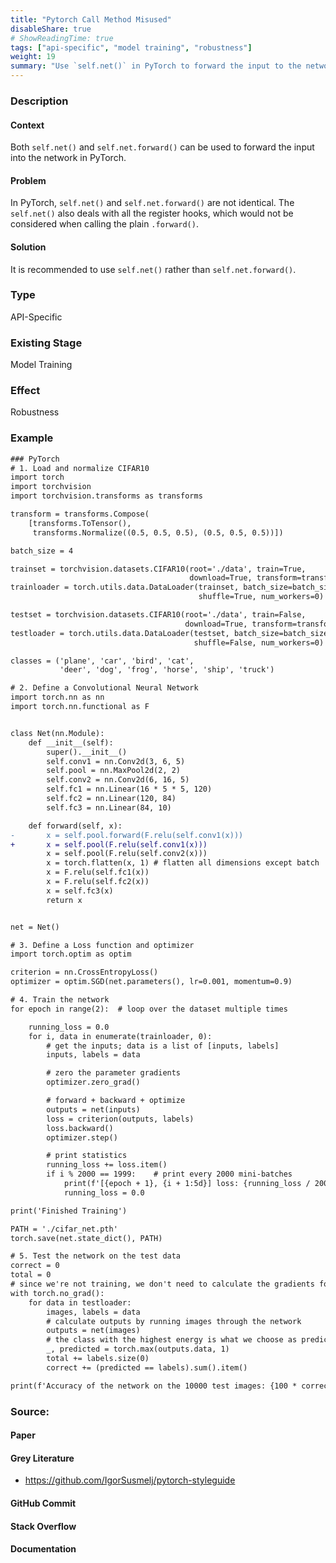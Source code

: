 ```yaml
---
title: "Pytorch Call Method Misused"
disableShare: true
# ShowReadingTime: true
tags: ["api-specific", "model training", "robustness"]
weight: 19
summary: "Use `self.net()` in PyTorch to forward the input to the network instead of `self.net.forward()`."
---
```


### Description

#### Context

Both `self.net()` and `self.net.forward()` can be used to forward the input into the network in PyTorch.

#### Problem

In PyTorch, `self.net()` and `self.net.forward()` are not identical. The `self.net()` also deals with all the register hooks, which would not be considered when calling the plain `.forward()`. 

#### Solution

It is recommended to use `self.net()` rather than `self.net.forward()`. 

### Type

API-Specific

### Existing Stage

Model Training

### Effect

Robustness

### Example

```diff
### PyTorch
# 1. Load and normalize CIFAR10
import torch
import torchvision
import torchvision.transforms as transforms

transform = transforms.Compose(
    [transforms.ToTensor(),
     transforms.Normalize((0.5, 0.5, 0.5), (0.5, 0.5, 0.5))])

batch_size = 4

trainset = torchvision.datasets.CIFAR10(root='./data', train=True,
                                        download=True, transform=transform)
trainloader = torch.utils.data.DataLoader(trainset, batch_size=batch_size,
                                          shuffle=True, num_workers=0)

testset = torchvision.datasets.CIFAR10(root='./data', train=False,
                                       download=True, transform=transform)
testloader = torch.utils.data.DataLoader(testset, batch_size=batch_size,
                                         shuffle=False, num_workers=0)

classes = ('plane', 'car', 'bird', 'cat',
           'deer', 'dog', 'frog', 'horse', 'ship', 'truck')

# 2. Define a Convolutional Neural Network
import torch.nn as nn
import torch.nn.functional as F


class Net(nn.Module):
    def __init__(self):
        super().__init__()
        self.conv1 = nn.Conv2d(3, 6, 5)
        self.pool = nn.MaxPool2d(2, 2)
        self.conv2 = nn.Conv2d(6, 16, 5)
        self.fc1 = nn.Linear(16 * 5 * 5, 120)
        self.fc2 = nn.Linear(120, 84)
        self.fc3 = nn.Linear(84, 10)

    def forward(self, x):
-     	x = self.pool.forward(F.relu(self.conv1(x)))
+       x = self.pool(F.relu(self.conv1(x)))
        x = self.pool(F.relu(self.conv2(x)))
        x = torch.flatten(x, 1) # flatten all dimensions except batch
        x = F.relu(self.fc1(x))
        x = F.relu(self.fc2(x))
        x = self.fc3(x)
        return x


net = Net()

# 3. Define a Loss function and optimizer
import torch.optim as optim

criterion = nn.CrossEntropyLoss()
optimizer = optim.SGD(net.parameters(), lr=0.001, momentum=0.9)

# 4. Train the network
for epoch in range(2):  # loop over the dataset multiple times

    running_loss = 0.0
    for i, data in enumerate(trainloader, 0):
        # get the inputs; data is a list of [inputs, labels]
        inputs, labels = data

        # zero the parameter gradients
        optimizer.zero_grad()

        # forward + backward + optimize
        outputs = net(inputs)
        loss = criterion(outputs, labels)
        loss.backward()
        optimizer.step()

        # print statistics
        running_loss += loss.item()
        if i % 2000 == 1999:    # print every 2000 mini-batches
            print(f'[{epoch + 1}, {i + 1:5d}] loss: {running_loss / 2000:.3f}')
            running_loss = 0.0

print('Finished Training')

PATH = './cifar_net.pth'
torch.save(net.state_dict(), PATH)

# 5. Test the network on the test data
correct = 0
total = 0
# since we're not training, we don't need to calculate the gradients for our outputs
with torch.no_grad():
    for data in testloader:
        images, labels = data
        # calculate outputs by running images through the network
        outputs = net(images)
        # the class with the highest energy is what we choose as prediction
        _, predicted = torch.max(outputs.data, 1)
        total += labels.size(0)
        correct += (predicted == labels).sum().item()

print(f'Accuracy of the network on the 10000 test images: {100 * correct // total} %')
```

### Source:

#### Paper 

#### Grey Literature
- https://github.com/IgorSusmelj/pytorch-styleguide

#### GitHub Commit

#### Stack Overflow

#### Documentation

